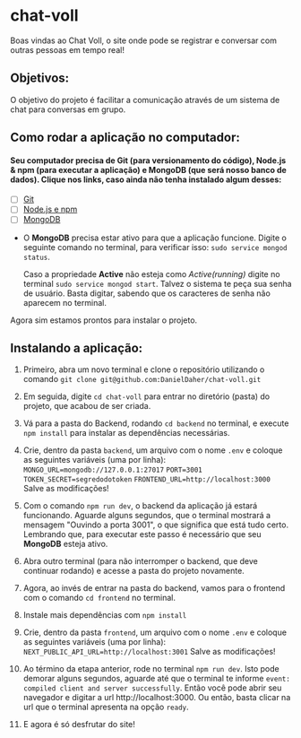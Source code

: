# chat-voll
Boas vindas ao Chat Voll, o site onde pode se registrar e conversar com outras pessoas em tempo real!

## Objetivos:

O objetivo do projeto é facilitar a comunicação através de um sistema de chat para conversas em grupo.

## Como rodar a aplicação no computador:

#### Seu computador precisa de Git (para versionamento do código), Node.js & npm (para executar a aplicação) e MongoDB (que será nosso banco de dados). Clique nos links, caso ainda não tenha instalado algum desses:

 - [ ] [Git](https://git-scm.com/book/en/v2/Getting-Started-Installing-Git)
 - [ ] [Node.js e npm](https://docs.npmjs.com/downloading-and-installing-node-js-and-npm)
 - [ ] [MongoDB](https://docs.mongodb.com/manual/installation/)

- O **MongoDB** precisa estar ativo para que a aplicação funcione. Digite o seguinte comando no terminal, para verificar isso:
`sudo service mongod status`.

  Caso a propriedade **Active** não esteja como *Active(running)* digite no terminal `sudo service mongod start`. Talvez o sistema te peça sua senha de usuário. Basta digitar, sabendo que os caracteres de senha não aparecem no terminal.

Agora sim estamos prontos para instalar o projeto.

## Instalando a aplicação:

1. Primeiro, abra um novo terminal e clone o repositório utilizando o comando 
`git clone git@github.com:DanielDaher/chat-voll.git`

2. Em seguida, digite `cd chat-voll` para entrar no diretório (pasta) do projeto, que acabou de ser criada.

3. Vá para a pasta do Backend, rodando `cd backend` no terminal, e execute `npm install` para instalar as dependências necessárias.

4. Crie, dentro da pasta `backend`, um arquivo com o nome `.env` e coloque as seguintes variáveis (uma por linha):
  `MONGO_URL=mongodb://127.0.0.1:27017`
  `PORT=3001`
  `TOKEN_SECRET=segredodotoken`
  `FRONTEND_URL=http://localhost:3000`
 Salve as modificações!

5. Com o comando `npm run dev`, o backend da aplicação já estará funcionando. Aguarde alguns segundos, que o terminal mostrará a mensagem "Ouvindo a porta 3001", o que significa que está tudo certo. Lembrando que, para executar este passo é necessário que seu **MongoDB** esteja ativo.

6. Abra outro terminal (para não interromper o backend, que deve continuar rodando) e acesse a pasta do projeto novamente.

7. Agora, ao invés de entrar na pasta do backend, vamos para o frontend com o comando `cd frontend` no terminal.

8. Instale mais dependências com `npm install`

9. Crie, dentro da pasta `frontend`, um arquivo com o nome `.env` e coloque as seguintes variáveis (uma por linha):
  `NEXT_PUBLIC_API_URL=http://localhost:3001`
 Salve as modificações!

10. Ao término da etapa anterior, rode no terminal `npm run dev`. Isto pode demorar alguns segundos, aguarde até que o terminal te informe `event: compiled client and server successfully`. Então você pode abrir seu navegador e digitar a url http://localhost:3000. Ou então, basta clicar na url que o terminal apresenta na opção `ready`.

11. E agora é só desfrutar do site!
